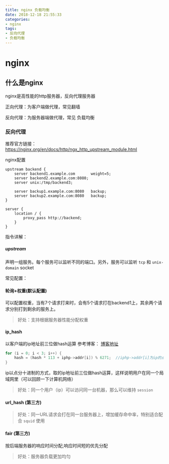 ```yaml
---
title: nginx 负载均衡
date: 2018-12-18 21:55:33
categories:
- nginx
tags:
- 反向代理
- 负载均衡
---
```


# nginx
## 什么是nginx
nginx是高性能的http服务器，反向代理服务器

正向代理：为客户端做代理，常见翻墙

反向代理：为服务器端做代理，常见 负载均衡

### 反向代理
推荐官方链接：https://nginx.org/en/docs/http/ngx_http_upstream_module.html

nginx配置
```nginx
upstream backend {
    server backend1.example.com       weight=5;
    server backend2.example.com:8080;
    server unix:/tmp/backend3;

    server backup1.example.com:8080   backup;
    server backup2.example.com:8080   backup;
}

server {
    location / {
        proxy_pass http://backend;
    }
}
```
指令详解：
##### upstream
声明一组服务。每个服务可以监听不同的端口。另外，服务可以监听 ```tcp``` 和 ```unix-domain``` socket

常见配置：

#### 轮询+权重(默认配置)
可以配置权重，当有7个请求打来时，会有5个请求打在backend1上，其余两个请求分别打到剩余的服务上。

> 好处：支持根据服务器性能分配权重

#### ip_hash
以客户端的ip地址前三位做hash运算
参考博客： 
[博客地址](https://www.cnblogs.com/xiaohuo/archive/2012/08/13/2636468.html)

```c++
for (i = 0; i < 3; i++) {  
    hash = (hash * 113 + iphp->addr[i]) % 6271;  //iphp->addr[i]为ip的点分十进制法的第i段
}
```

ip以点分十进制的方式，取的ip地址前三位做hash运算，这样说明用户在同一个局域网里（可以回顾一下计算机网络）

> 好处：同一个用户（ip）可以访问同一台机器，那么可以维持  ```session``` 

#### url_hash (第三方)

> 好处：同一URL请求会打在同一台服务器上，增加缓存命中率，特别适合配合 ```squid``` 使用

#### fair (第三方)
按后端服务器的响应时间分配,响应时间短的优先分配

> 好处：服务器负载更加均匀


